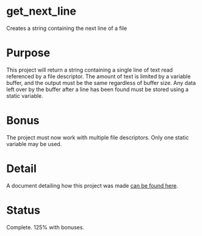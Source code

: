 # get_next_line
Creates a string containing the next line of a file

# Purpose
This project will return a string containing a single line of text read referenced by a file descriptor. The amount of text is limited by a variable buffer, and the output must be the same regardless of buffer size.
Any data left over by the buffer after a line has been found must be stored using a static variable.
# Bonus
The project must now work with multiple file descriptors. Only one static variable may be used.

# Detail

A document detailing how this project was made [can be found here](https://docs.google.com/document/d/1FvutHQDDMnCi16twcXkbLkOR-8jWBPc_b36hGDBtXk4/edit?usp=sharing).

# Status

Complete. 125% with bonuses.
